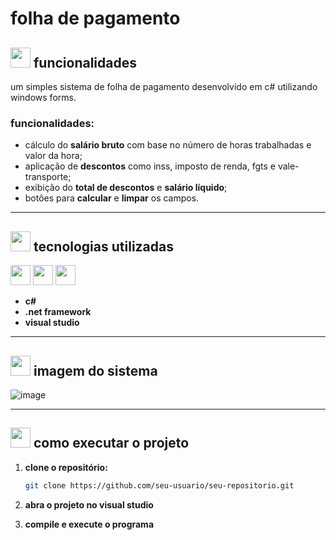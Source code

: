 # folha de pagamento

## <img src="https://images.icon-icons.com/3766/PNG/512/pin_pushpin_icon_231378.png" width="32" height="32"/> funcionalidades

um simples sistema de folha de pagamento desenvolvido em c# utilizando windows forms.  

### funcionalidades:
- cálculo do **salário bruto** com base no número de horas trabalhadas e valor da hora;
- aplicação de **descontos** como inss, imposto de renda, fgts e vale-transporte;
- exibição do **total de descontos** e **salário líquido**;
- botões para **calcular** e **limpar** os campos.

---

## <img src="https://images.icon-icons.com/3766/PNG/512/pin_pushpin_icon_231378.png" width="32" height="32"/> tecnologias utilizadas

<p align="left">
  <img src="https://cdn.jsdelivr.net/gh/devicons/devicon@latest/icons/csharp/csharp-original.svg" width="32" height="32"/>
  <img src="https://cdn.jsdelivr.net/gh/devicons/devicon@latest/icons/dotnetcore/dotnetcore-original.svg" width="32" height="32"/>
  <img src="https://cdn.jsdelivr.net/gh/devicons/devicon@latest/icons/visualstudio/visualstudio-original.svg" width="32" height="32"/>
</p>

- **c#**
- **.net framework**
- **visual studio**

---

## <img src="https://images.icon-icons.com/3766/PNG/512/pin_pushpin_icon_231378.png" width="32" height="32"/> imagem do sistema

![image](https://github.com/user-attachments/assets/add470ea-137c-48af-ae66-bfdf08293ed0)

---

## <img src="https://images.icon-icons.com/3766/PNG/512/pin_pushpin_icon_231378.png" width="32" height="32"/> como executar o projeto

1. **clone o repositório:**  
   ```bash
   git clone https://github.com/seu-usuario/seu-repositorio.git
   ```

2. **abra o projeto no visual studio**  

3. **compile e execute o programa**

